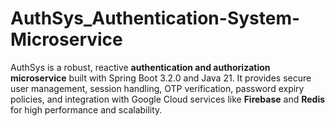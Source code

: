 # AuthSys_Authentication-System-Microservice
AuthSys is a robust, reactive **authentication and authorization microservice** built with Spring Boot 3.2.0 and Java 21. It provides secure user management, session handling, OTP verification, password expiry policies, and integration with Google Cloud services like **Firebase** and **Redis** for high performance and scalability.
